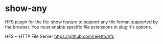# show-any

HFS plugin for the file-show feature to support any file format supported by the browser. You must enable specific file extensions in plugin's options.

HFS ~ HTTP File Server https://github.com/rejetto/hfs
